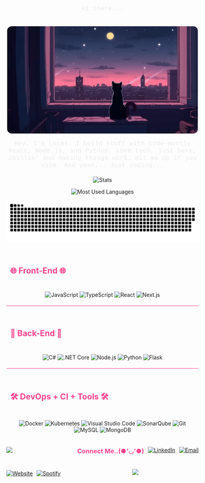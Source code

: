 <!-- Title Section -->
<p align="center" style="font-family: 'Courier New', monospace; color: #EAEAEA; padding: 20px; border-radius: 12px;font-size: 1.2em; margin-top: 10px;">Hi there...
</p>

<!-- Gif -->
<p align="center">
    <img src="video.gif" width="500px" title="Hi, nice to meet you!" style="border-radius: 12px;">
</p>

<!-- Brief Summary -->
<p align="center" style="font-family: 'Courier New', monospace; color: #EAEAEA; font-size: 1.2em; margin-top: 10px;">
    Hey, I'm Lucas. I build stuff with code—mostly React, Node.js, and Python. Love tech, just here, chillin' and making things work. Hit me up if you vibe. And yeah... Just coding...
</p>

<!-- Stats Section -->
<p align="center" style="margin-top: 20px;">
    <img src="https://github-readme-stats-hazel-nine-27.vercel.app/api?username=lucasduarte-xipp&show_icons=true&theme=radical&hide=issues,stars&hide_border=true&hide_title=false&count_private=true&show=prs_merged,prs_merged_percentage&custom_title=dvarte-dev's Github Stats" alt="Stats">
</p>

<p align="center">
    <img src="https://github-readme-stats.vercel.app/api/top-langs/?username=dvarte-dev&langs_count=8&layout=compact&theme=radical&hide_border=true&hide=jupyter%20notebook,html,assembly,batchfile&card_width=465" alt="Most Used Languages"/>
</p>

![github contribution grid snake animation](https://github.com/dvarte-dev/dvarte-dev/blob/output/github-contribution-grid-snake-dark.svg)

<!-- Front-End Section -->
<p align="center" style="margin: 20px 0;">
    <h2 style="display: inline-block; padding: 10px; border-radius: 8px; color: #FE428E;">
        🌐 Front-End 🌐
    </h2>
</p>

<p align="center">
    <img alt="JavaScript" src="https://user-images.githubusercontent.com/25181517/117447155-6a868a00-af3d-11eb-9cfe-245df15c9f3f.png" width="80" title="JavaScript">
    <img alt="TypeScript" src="https://user-images.githubusercontent.com/25181517/183890598-19a0ac2d-e88a-4005-a8df-1ee36782fde1.png" width="80" title="TypeScript">
    <img alt="React" src="https://user-images.githubusercontent.com/25181517/183897015-94a058a6-b86e-4e42-a37f-bf92061753e5.png" width="80" title="React">
    <img alt="Next.js" src="https://github.com/marwin1991/profile-technology-icons/assets/136815194/5f8c622c-c217-4649-b0a9-7e0ee24bd704" width="80" title="Next.js">
</p>

<hr style="border: 0; height: 1px; background: #FE428E; margin: 20px 0; border-radius: 5px;">

<!-- Back-End Section -->
<p align="center" style="margin: 20px 0;">
    <h2 style="display: inline-block; padding: 10px; border-radius: 8px; color: #FE428E;">
        🤖 Back-End 🤖
    </h2>
</p>

<p align="center">
    <img alt="C#" src="https://user-images.githubusercontent.com/25181517/121405384-444d7300-c95d-11eb-959f-913020d3bf90.png" width="80" title="C#">
    <img alt=".NET Core" src="https://user-images.githubusercontent.com/25181517/121405754-b4f48f80-c95d-11eb-8893-fc325bde617f.png" width="80" title=".NET Core">
    <img alt="Node.js" src="https://user-images.githubusercontent.com/25181517/183568594-85e280a7-0d7e-4d1a-9028-c8c2209e073c.png" width="80" title="Node.js">
    <img alt="Python" src="https://user-images.githubusercontent.com/25181517/183423507-c056a6f9-1ba8-4312-a350-19bcbc5a8697.png" width="80" title="Python">
    <img alt="Flask" src="https://user-images.githubusercontent.com/25181517/183423775-2276e25d-d43d-4e58-890b-edbc88e915f7.png" width="80" title="Flask">
</p>

<hr style="border: 0; height: 1px; background: #FE428E; margin: 20px 0; border-radius: 5px;">

<!-- DevOps + CI + Tools Section -->
<p align="center" style="margin: 20px 0;">
    <h2 style="display: inline-block; padding: 10px; border-radius: 8px; color: #FE428E;">
        🛠️ DevOps + CI + Tools 🛠️
    </h2>
</p>

<p align="center">
    <img src="https://user-images.githubusercontent.com/25181517/117207330-263ba280-adf4-11eb-9b97-0ac5b40bc3be.png" alt="Docker" width="80" title="Docker">
    <img src="https://user-images.githubusercontent.com/25181517/182534006-037f08b5-8e7b-4e5f-96b6-5d2a5558fa85.png" alt="Kubernetes" width="80" title="Kubernetes">
    <img src="https://user-images.githubusercontent.com/25181517/192108891-d86b6220-e232-423a-bf5f-90903e6887c3.png" alt="Visual Studio Code" width="80" title="Visual Studio Code">
    <img alt="SonarQube" src="https://user-images.githubusercontent.com/25181517/184146221-671413cb-b1ae-47db-a232-b37c99281516.png" width="80" title="SonarQube">
    <img alt="Git" src="https://user-images.githubusercontent.com/25181517/192108372-f71d70ac-7ae6-4c0d-8395-51d8870c2ef0.png" width="80" title="Git">
    <img alt="MySQL" src="https://user-images.githubusercontent.com/25181517/183896128-ec99105a-ec1a-4d85-b08b-1aa1620b2046.png" width="80" title="MySQL">
    <img alt="MongoDB" src="https://user-images.githubusercontent.com/25181517/182884177-d48a8579-2cd0-447a-b9a6-ffc7cb02560e.png" width="80" title="MongoDB">
</p>

<!-- Contact Section -->
<div style="display: flex; align-items: center; gap: 10px; flex-wrap: wrap;">
    <img align='left' src="https://media.giphy.com/media/1jgLDGD1Bn27e/giphy.gif" width="150">
    <p align="center" style="flex: 1; display: flex; flex-direction: column; text-align: center; margin: 0;">
        <h3 style="color: #FE428E;">Connect Me..(●'◡'●)</h3>
        <a href="https://www.linkedin.com/in/dvarte-dev/" target="_blank">
            <img height="35" src="https://img.icons8.com/doodle/96/000000/linkedin-circled.png" alt="LinkedIn">
        </a>
        <a href="mailto:contato@dvarte.dev" target="_blank">
            <img height="35" src="https://img.icons8.com/doodle/96/000000/gmail-new.png" alt="Email">
        </a>
        <a href="https://dvarte.dev" target="_blank">
            <img height="35" src="https://img.icons8.com/doodle/96/000000/domain.png" alt="Website">
        </a>
        <a href="https://open.spotify.com/user/12159793014?si=b4897ce385514b7a" target="_blank">
            <img height="35" src="https://img.icons8.com/doodle/96/000000/spotify.png" alt="Spotify">
        </a>
    </p><br>
    <p align="center" style="flex: 1; margin-top: 10px;">
        <a href="https://spotify-github-profile.kittinanx.com/api/view.svg?uid=12159793014&redirect=true">
            <img src="https://spotify-github-profile.kittinanx.com/api/view.svg?uid=12159793014&cover_image=true&theme=default&show_offline=true&background_color=121212&interchange=true&bar_color=53b14f&bar_color_cover=false"/>
        </a>
    </p>

</div>
